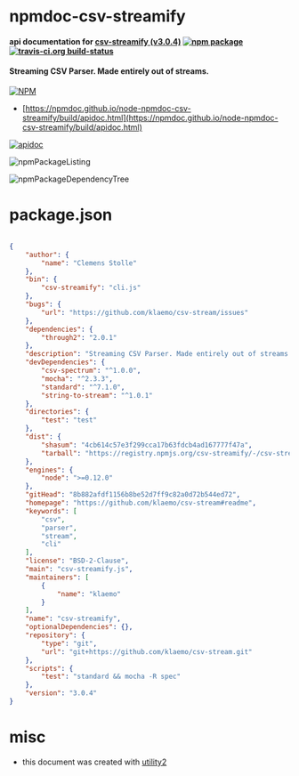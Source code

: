 # npmdoc-csv-streamify

#### api documentation for  [csv-streamify (v3.0.4)](https://github.com/klaemo/csv-stream#readme)  [![npm package](https://img.shields.io/npm/v/npmdoc-csv-streamify.svg?style=flat-square)](https://www.npmjs.org/package/npmdoc-csv-streamify) [![travis-ci.org build-status](https://api.travis-ci.org/npmdoc/node-npmdoc-csv-streamify.svg)](https://travis-ci.org/npmdoc/node-npmdoc-csv-streamify)

#### Streaming CSV Parser. Made entirely out of streams.

[![NPM](https://nodei.co/npm/csv-streamify.png?downloads=true&downloadRank=true&stars=true)](https://www.npmjs.com/package/csv-streamify)

- [https://npmdoc.github.io/node-npmdoc-csv-streamify/build/apidoc.html](https://npmdoc.github.io/node-npmdoc-csv-streamify/build/apidoc.html)

[![apidoc](https://npmdoc.github.io/node-npmdoc-csv-streamify/build/screenCapture.buildCi.browser.%252Ftmp%252Fbuild%252Fapidoc.html.png)](https://npmdoc.github.io/node-npmdoc-csv-streamify/build/apidoc.html)

![npmPackageListing](https://npmdoc.github.io/node-npmdoc-csv-streamify/build/screenCapture.npmPackageListing.svg)

![npmPackageDependencyTree](https://npmdoc.github.io/node-npmdoc-csv-streamify/build/screenCapture.npmPackageDependencyTree.svg)



# package.json

```json

{
    "author": {
        "name": "Clemens Stolle"
    },
    "bin": {
        "csv-streamify": "cli.js"
    },
    "bugs": {
        "url": "https://github.com/klaemo/csv-stream/issues"
    },
    "dependencies": {
        "through2": "2.0.1"
    },
    "description": "Streaming CSV Parser. Made entirely out of streams.",
    "devDependencies": {
        "csv-spectrum": "^1.0.0",
        "mocha": "^2.3.3",
        "standard": "^7.1.0",
        "string-to-stream": "^1.0.1"
    },
    "directories": {
        "test": "test"
    },
    "dist": {
        "shasum": "4cb614c57e3f299cca17b63fdcb4ad167777f47a",
        "tarball": "https://registry.npmjs.org/csv-streamify/-/csv-streamify-3.0.4.tgz"
    },
    "engines": {
        "node": ">=0.12.0"
    },
    "gitHead": "8b882afdf1156b8be52d7ff9c82a0d72b544ed72",
    "homepage": "https://github.com/klaemo/csv-stream#readme",
    "keywords": [
        "csv",
        "parser",
        "stream",
        "cli"
    ],
    "license": "BSD-2-Clause",
    "main": "csv-streamify.js",
    "maintainers": [
        {
            "name": "klaemo"
        }
    ],
    "name": "csv-streamify",
    "optionalDependencies": {},
    "repository": {
        "type": "git",
        "url": "git+https://github.com/klaemo/csv-stream.git"
    },
    "scripts": {
        "test": "standard && mocha -R spec"
    },
    "version": "3.0.4"
}
```



# misc
- this document was created with [utility2](https://github.com/kaizhu256/node-utility2)

